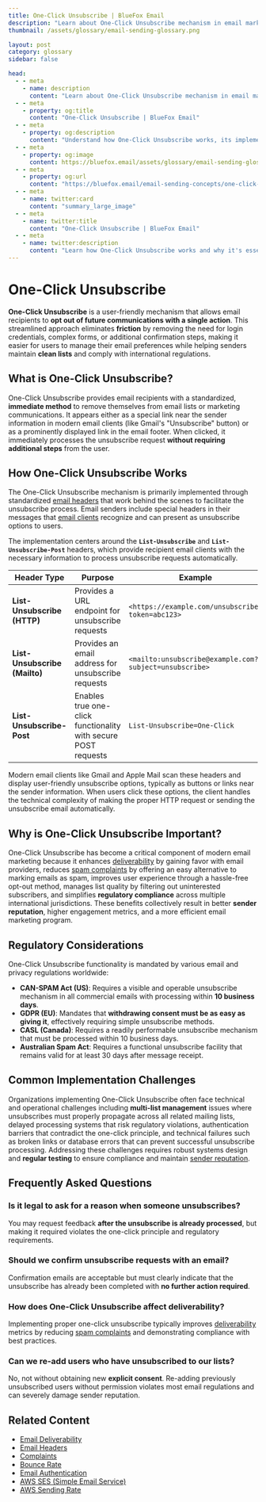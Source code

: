 ```yaml
---
title: One-Click Unsubscribe | BlueFox Email
description: "Learn about One-Click Unsubscribe mechanism in email marketing, how it works, implementation methods, and regulatory requirements."
thumbnail: /assets/glossary/email-sending-glossary.png

layout: post
category: glossary
sidebar: false

head:
  - - meta
    - name: description
      content: "Learn about One-Click Unsubscribe mechanism in email marketing, how it works, implementation methods, and regulatory requirements."
  - - meta
    - property: og:title
      content: "One-Click Unsubscribe | BlueFox Email"
  - - meta
    - property: og:description
      content: "Understand how One-Click Unsubscribe works, its implementation through List-Unsubscribe headers, and compliance requirements across different regulations."
  - - meta
    - property: og:image
      content: https://bluefox.email/assets/glossary/email-sending-glossary.png
  - - meta
    - property: og:url
      content: "https://bluefox.email/email-sending-concepts/one-click-unsubscribe"
  - - meta
    - name: twitter:card
      content: "summary_large_image"
  - - meta
    - name: twitter:title
      content: "One-Click Unsubscribe | BlueFox Email"
  - - meta
    - name: twitter:description
      content: "Learn how One-Click Unsubscribe works and why it's essential for email deliverability and regulatory compliance."
---
```


# One-Click Unsubscribe

**One-Click Unsubscribe** is a user-friendly mechanism that allows email recipients to **opt out of future communications with a single action**. This streamlined approach eliminates **friction** by removing the need for login credentials, complex forms, or additional confirmation steps, making it easier for users to manage their email preferences while helping senders maintain **clean lists** and comply with international regulations.

## What is One-Click Unsubscribe?

One-Click Unsubscribe provides email recipients with a standardized, **immediate method** to remove themselves from email lists or marketing communications. It appears either as a special link near the sender information in modern email clients (like Gmail's "Unsubscribe" button) or as a prominently displayed link in the email footer. When clicked, it immediately processes the unsubscribe request **without requiring additional steps** from the user.

## How One-Click Unsubscribe Works

The One-Click Unsubscribe mechanism is primarily implemented through standardized [email headers](/email-sending-concepts/email-headers) that work behind the scenes to facilitate the unsubscribe process. Email senders include special headers in their messages that [email clients](/email-sending-concepts/smtp) recognize and can present as unsubscribe options to users.

The implementation centers around the **`List-Unsubscribe`** and **`List-Unsubscribe-Post`** headers, which provide recipient email clients with the necessary information to process unsubscribe requests automatically.

| Header Type | Purpose | Example |
|-------------|---------|---------|
| **List-Unsubscribe (HTTP)** | Provides a URL endpoint for unsubscribe requests | `<https://example.com/unsubscribe?token=abc123>` |
| **List-Unsubscribe (Mailto)** | Provides an email address for unsubscribe requests | `<mailto:unsubscribe@example.com?subject=unsubscribe>` |
| **List-Unsubscribe-Post** | Enables true one-click functionality with secure POST requests | `List-Unsubscribe=One-Click` |

Modern email clients like Gmail and Apple Mail scan these headers and display user-friendly unsubscribe options, typically as buttons or links near the sender information. When users click these options, the client handles the technical complexity of making the proper HTTP request or sending the unsubscribe email automatically.

## Why is One-Click Unsubscribe Important?

One-Click Unsubscribe has become a critical component of modern email marketing because it enhances [deliverability](/email-sending-concepts/deliverability) by gaining favor with email providers, reduces [spam complaints](/email-sending-concepts/complaints) by offering an easy alternative to marking emails as spam, improves user experience through a hassle-free opt-out method, manages list quality by filtering out uninterested subscribers, and simplifies **regulatory compliance** across multiple international jurisdictions. These benefits collectively result in better **sender reputation**, higher engagement metrics, and a more efficient email marketing program.

## Regulatory Considerations

One-Click Unsubscribe functionality is mandated by various email and privacy regulations worldwide:

- **CAN-SPAM Act (US)**: Requires a visible and operable unsubscribe mechanism in all commercial emails with processing within **10 business days**.
- **GDPR (EU)**: Mandates that **withdrawing consent must be as easy as giving it**, effectively requiring simple unsubscribe methods.
- **CASL (Canada)**: Requires a readily performable unsubscribe mechanism that must be processed within 10 business days.
- **Australian Spam Act**: Requires a functional unsubscribe facility that remains valid for at least 30 days after message receipt.

## Common Implementation Challenges

Organizations implementing One-Click Unsubscribe often face technical and operational challenges including **multi-list management** issues where unsubscribes must properly propagate across all related mailing lists, delayed processing systems that risk regulatory violations, authentication barriers that contradict the one-click principle, and technical failures such as broken links or database errors that can prevent successful unsubscribe processing. Addressing these challenges requires robust systems design and **regular testing** to ensure compliance and maintain [sender reputation](/email-sending-concepts/deliverability).

## Frequently Asked Questions

### Is it legal to ask for a reason when someone unsubscribes?
You may request feedback **after the unsubscribe is already processed**, but making it required violates the one-click principle and regulatory requirements.

### Should we confirm unsubscribe requests with an email?
Confirmation emails are acceptable but must clearly indicate that the unsubscribe has already been completed with **no further action required**.

### How does One-Click Unsubscribe affect deliverability?
Implementing proper one-click unsubscribe typically improves [deliverability](/email-sending-concepts/deliverability) metrics by reducing [spam complaints](/email-sending-concepts/complaints) and demonstrating compliance with best practices.

### Can we re-add users who have unsubscribed to our lists?
No, not without obtaining new **explicit consent**. Re-adding previously unsubscribed users without permission violates most email regulations and can severely damage sender reputation.

## Related Content

- [Email Deliverability](/email-sending-concepts/deliverability)
- [Email Headers](/email-sending-concepts/email-headers)
- [Complaints](/email-sending-concepts/complaints)
- [Bounce Rate](/email-sending-concepts/bounce-rate)
- [Email Authentication](/email-sending-concepts/email-authentication) 
- [AWS SES (Simple Email Service)](/aws-concepts/ses)
- [AWS Sending Rate](/aws-concepts/ses-sending-rate)

<GlossaryCTA />
